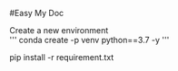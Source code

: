 #Easy My Doc


Create a new environment  
'''
conda create -p venv python==3.7 -y
'''

pip install -r requirement.txt